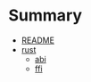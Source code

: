 # Summary

- [README](./README.md)
- [rust](./rust/abi.md)
    - [abi](./rust/abi.md)
    - [ffi](./rust/ffi.md)